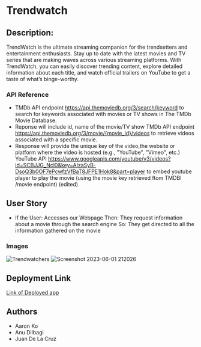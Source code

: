 # Trendwatch
   ## Description:
   TrendWatch is the ultimate streaming companion for the trendsetters and entertainment enthusiasts. Stay up to date with the latest movies and TV series that are making waves across various streaming platforms. With TrendWatch, you can easily discover trending content, explore detailed information about each title, and watch official trailers on YouTube to get a taste of what’s binge-worthy.
### API Reference
 * TMDb API endpoint https://api.themoviedb.org/3/search/keyword to search for keywords associated with movies or TV shows in The TMDb Movie Database. 
 * Reponse will include id, name of the movie/TV show TMDb API endpoint https://api.themoviedb.org/3/movie/{movie_id}/videos to retrieve videos associated with a specific movie. 
 * Response will provide the unique key of the video,the website or platform where the video is hosted (e.g., "YouTube", "Vimeo", etc.) YouTube API https://www.googleapis.com/youtube/v3/videos?id=SCBJJG_Ncl0&key=AIzaSyB-DsoQ3b0OF7ePcwfzVfBaT8JFPE1Hok8&part=player to embed youtube player to play the movie (using the movie key retrieved ftom TMDBI /movie endpoint) (edited)
## User Story
   * If the User: Accesses our Webpage
   Then: They request information about a movie through the search engine
   So: They get directed to all the information gathered on the movie 
### Images 
![Trendwatchers](https://github.com/anud22/TrendWatch/assets/130356754/9c5eceff-889d-41c7-ba9d-f1141a63de0b)
![Screenshot 2023-06-01 212026](https://github.com/anud22/TrendWatch/assets/130356754/01945b45-b57f-4b01-b236-54bf2a7cb87b)

## Deployment Link 
[Link of Deployed app ](https://anud22.github.io/TrendWatch/)
## Authors
* Aaron Ko
* Anu Dilbagi
* Juan De La Cruz


